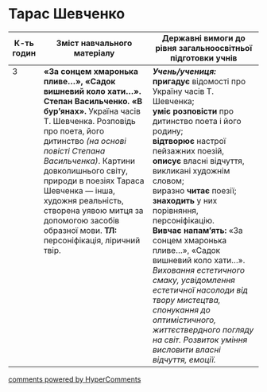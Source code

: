 <div id="hypercomments_widget" class="js-hypercomments-widget invisible"></div>

# Тарас Шевченко

<table>
  <tr>
    <td width="10%" align="center"><b>К-ть годин</b></td>
    <td width="45%" align="center"><b>Зміст навчального матеріалу</b></td>
    <td width="45%" align="center"><b>Державні вимоги до рівня загальноосвітньої підготовки учнів</b></td>
  </tr>
<tbody>
  <tr>
<td width="10%" style="vertical-align:top !important;">3</td>
    <td width="45%" style="vertical-align:top !important;">
<b>«За сонцем хмаронька пливе…», «Садок вишневий коло хати…». Степан Васильченко. «В бур’янах».</b> Україна часів Т. Шевченка. Розповідь про поета, його дитинство <i>(на основі повісті Степана Васильченка)</i>. Картини довколишнього світу, природи в поезіях Тараса Шевченка — інша, художня реальність, створена уявою митця за допомогою засобів образної мови.
<b>ТЛ:</b> персоніфікація, ліричний твір. 
</td>
    <td width="45%" style="vertical-align:top !important;">
<i><b>Учень/учениця:</b></i><br>
<b>пригадує</b> відомості про Україну часів Т. Шевченка;<br>
<b>уміє розповісти</b> про дитинство поета і його родину;<br> 
<b>відтворює</b> настрої пейзажних поезій, <b>описує</b> власні відчуття, викликані художнім словом;<br> 
виразно <b>читає</b> поезії;<br> 
<b>знаходить</b> у них порівняння, персоніфікацію. <br>
<b>Вивчає напам’ять:</b> «За сонцем хмаронька пливе…», «Садок вишневий коло хати…».<br> 
<i>Виховання естетичного смаку, усвідомлення естетичної насолоди від твору мистецтва, спонукання до оптимістичного, життєствердного погляду на світ. Розвиток уміння висловити власні відчуття, емоції.</i></td>
  </tr>
</tbody>
</table>

<div class="js-hypercomments-container">
<a href="http://hypercomments.com" class="hc-link" title="comments widget">comments powered by HyperComments</a>
</div>